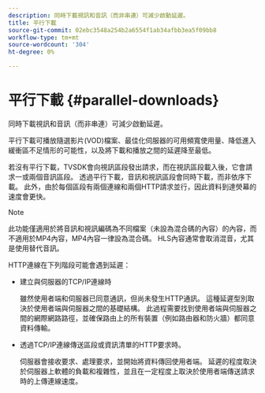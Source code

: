 ```yaml
---
description: 同時下載視訊和音訊（而非串連）可減少啟動延遲。
title: 平行下載
source-git-commit: 02ebc3548a254b2a6554f1ab34afbb3ea5f09bb8
workflow-type: tm+mt
source-wordcount: '304'
ht-degree: 0%

---
```


# 平行下載 {#parallel-downloads}

同時下載視訊和音訊（而非串連）可減少啟動延遲。

平行下載可播放隨選影片(VOD)檔案、最佳化伺服器的可用頻寬使用量、降低進入緩衝區不足情形的可能性，以及將下載和播放之間的延遲降至最低。

<!-- 

Removed as part of "no DASH use cases" for 2.5.1, May 31st, 2017 release.
<p>Parallel downloads allows DASH video-on-demand (VOD) files to be played, optimizes the available bandwidth usage from a server, lowers the probability of getting into buffer under-run situations, and minimizes the delay between download and playback. </p>

 -->

若沒有平行下載，TVSDK會向視訊區段發出請求，而在視訊區段載入後，它會請求一或兩個音訊區段。 透過平行下載，音訊和視訊區段會同時下載，而非依序下載。 此外，由於每個區段有兩個連線和兩個HTTP請求並行，因此資料到達熒幕的速度會更快。

>[!NOTE]
>
>此功能僅適用於將音訊和視訊編碼為不同檔案（未設為混合碼的內容）的內容，而不適用於MP4內容，MP4內容一律設為混合碼。 HLS內容通常會取消混音，尤其是使用替代音訊。

<!-- 

See comment above (DASH use case removed).

  This feature applies only to content where the audio and video are encoded into different files (unmuxed content) and does not apply to MP4 content, which is always muxed. Most DASH content is unmuxed, and HLS content is often unmuxed, especially with alternate audio. 
-->

HTTP連線在下列階段可能會遇到延遲：

* 建立與伺服器的TCP/IP連線時

  雖然使用者端和伺服器已同意通訊，但尚未發生HTTP通訊。 這種延遲型別取決於使用者端與伺服器之間的基礎結構。 此過程需要找到使用者端與伺服器之間的網際網路路徑，並確保路由上的所有裝置（例如路由器和防火牆）都同意資料傳輸。
* 透過TCP/IP連線傳送區段或資訊清單的HTTP要求時。

  伺服器會接收要求、處理要求，並開始將資料傳回使用者端。 延遲的程度取決於伺服器上軟體的負載和複雜性，並且在一定程度上取決於使用者端傳送請求時的上傳連線速度。

